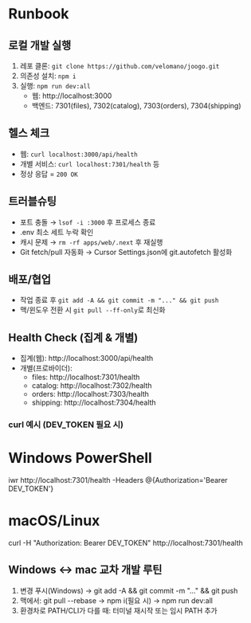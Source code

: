 # Runbook

## 로컬 개발 실행
1. 레포 클론: `git clone https://github.com/velomano/joogo.git`
2. 의존성 설치: `npm i`
3. 실행: `npm run dev:all`
   - 웹: http://localhost:3000
   - 백엔드: 7301(files), 7302(catalog), 7303(orders), 7304(shipping)

## 헬스 체크
- 웹: `curl localhost:3000/api/health`
- 개별 서비스: `curl localhost:7301/health` 등
- 정상 응답 = `200 OK`

## 트러블슈팅
- 포트 충돌 → `lsof -i :3000` 후 프로세스 종료
- .env 최소 세트 누락 확인
- 캐시 문제 → `rm -rf apps/web/.next` 후 재실행
- Git fetch/pull 자동화 → Cursor Settings.json에 git.autofetch 활성화

## 배포/협업
- 작업 종료 후 `git add -A && git commit -m "..." && git push`
- 맥/윈도우 전환 시 `git pull --ff-only`로 최신화

## Health Check (집계 & 개별)
- 집계(웹): http://localhost:3000/api/health
- 개별(프로바이더):
  - files:    http://localhost:7301/health
  - catalog:  http://localhost:7302/health
  - orders:   http://localhost:7303/health
  - shipping: http://localhost:7304/health

### curl 예시 (DEV_TOKEN 필요 시)
# Windows PowerShell
iwr http://localhost:7301/health -Headers @{Authorization='Bearer DEV_TOKEN'}

# macOS/Linux
curl -H "Authorization: Bearer DEV_TOKEN" http://localhost:7301/health

## Windows ↔ mac 교차 개발 루틴
1) 변경 푸시(Windows) → git add -A && git commit -m "..." && git push
2) 맥에서: git pull --rebase → npm i(필요 시) → npm run dev:all
3) 환경차로 PATH/CLI가 다를 때: 터미널 재시작 또는 임시 PATH 추가
